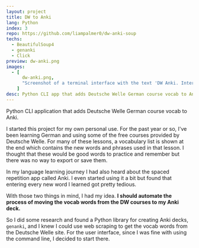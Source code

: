 ```yaml
---
layout: project
title: DW to Anki
lang: Python
index: 3
repo: https://github.com/liampalmer0/dw-anki-soup
techs:
  - BeautifulSoup4
  - genanki
  - Click
preview: dw-anki.png
images:
  - [
      dw-anki.png,
      "Screenshot of a terminal interface with the text 'DW Anki. Interactive Mode. Review and choose which words to add. Acht, eight. Use this entry? Yes, no, edit.'",
    ]
desc: Python CLI app that adds Deutsche Welle German course vocab to Anki
---
```


Python CLI application that adds Deutsche Welle German course vocab to Anki.

I started this project for my own personal use. For the past year or so, I've been learning German and using some of the free courses provided by Deutsche Welle. For many of these lessons, a vocabulary list is shown at the end which contains the new words and phrases used in that lesson. I thought that these would be good words to practice and remember but there was no way to export or save them.

In my language learning journey I had also heard about the spaced repetition app called Anki. I even started using it a bit but found that entering every new word I learned got pretty tedious.

With those two things in mind, I had my idea. **I should automate the process of moving the vocab words from the DW courses to my Anki deck.**

So I did some research and found a Python library for creating Anki decks, `genanki`, and I knew I could use web scraping to get the vocab words from the Deutsche Welle site. For the user interface, since I was fine with using the command line, I decided to start there.
